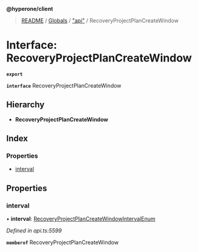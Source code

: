 **@hyperone/client**

> [README](../README.md) / [Globals](../globals.md) / ["api"](../modules/_api_.md) / RecoveryProjectPlanCreateWindow

# Interface: RecoveryProjectPlanCreateWindow

**`export`** 

**`interface`** RecoveryProjectPlanCreateWindow

## Hierarchy

* **RecoveryProjectPlanCreateWindow**

## Index

### Properties

* [interval](_api_.recoveryprojectplancreatewindow.md#interval)

## Properties

### interval

•  **interval**: [RecoveryProjectPlanCreateWindowIntervalEnum](../enums/_api_.recoveryprojectplancreatewindowintervalenum.md)

*Defined in api.ts:5599*

**`memberof`** RecoveryProjectPlanCreateWindow
